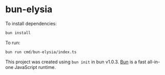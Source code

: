# bun-elysia

To install dependencies:

```bash
bun install
```

To run:

```bash
bun run cmd/bun-elysia/index.ts
```

This project was created using `bun init` in bun v1.0.3. [Bun](https://bun.sh) is a fast all-in-one JavaScript runtime.
